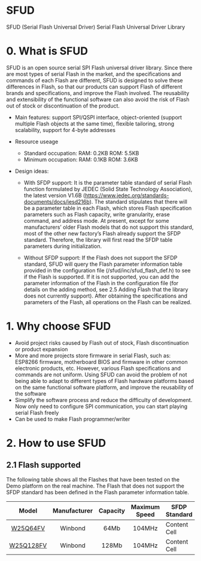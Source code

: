 # SFUD
SFUD (Serial Flash Universal Driver) Serial Flash Universal Driver Library

# 0. What is SFUD

SFUD is an open source serial SPI Flash universal driver library. Since there are most types of serial Flash in the market, and the specifications and commands of each Flash are different, SFUD is designed to solve these differences in Flash, so that our products can support Flash of different brands and specifications, and improve the Flash involved. The reusability and extensibility of the functional software can also avoid the risk of Flash out of stock or discontinuation of the product.

- Main features: support SPI/QSPI interface, object-oriented (support multiple Flash objects at the same time), flexible tailoring, strong scalability, support for 4-byte addresses

- Resource useage
  - Standard occupation: RAM: 0.2KB ROM: 5.5KB
  - Minimum occupation: RAM: 0.1KB ROM: 3.6KB

- Design ideas:
  - With SFDP support: It is the parameter table standard of serial Flash function formulated by JEDEC (Solid State Technology Association), the latest version V1.6B (https://www.jedec.org/standards-documents/docs/jesd216b). The standard stipulates that there will be a parameter table in each Flash, which stores Flash specification parameters such as Flash capacity, write granularity, erase command, and address mode. At present, except for some manufacturers’ older Flash models that do not support this standard, most of the other new factory’s Flash already support the SFDP standard. Therefore, the library will first read the SFDP table parameters during initialization.

  - Without SFDP support: If the Flash does not support the SFDP standard, SFUD will query the Flash parameter information table provided in the configuration file (/sfud/inc/sfud_flash_def.h) to see if the Flash is supported. If it is not supported, you can add the parameter information of the Flash in the configuration file (for details on the adding method, see 2.5 Adding Flash that the library does not currently support). After obtaining the specifications and parameters of the Flash, all operations on the Flash can be realized.

# 1. Why choose SFUD

- Avoid project risks caused by Flash out of stock, Flash discontinuation or product expansion
- More and more projects store firmware in serial Flash, such as: ESP8266 firmware, motherboard BIOS and firmware in other common electronic products, etc. However, various Flash specifications and commands are not uniform. Using SFUD can avoid the problem of not being able to adapt to different types of Flash hardware platforms based on the same functional software platform, and improve the reusability of the software
- Simplify the software process and reduce the difficulty of development. Now only need to configure SPI communication, you can start playing serial Flash freely
- Can be used to make Flash programmer/writer

# 2. How to use SFUD

## 2.1 Flash supported

The following table shows all the Flashes that have been tested on the Demo platform on the real machine. The Flash that does not support the SFDP standard has been defined in the Flash parameter information table.

|  Model  | Manufacturer | Capacity | Maximum Speed | SFDP Standard | QSPI Mode | Comment |
| :-----: | :----------: | :------: | :-----------: | ------------- | --------- | :------ |
| [W25Q64FV](https://www.winbond.com/resource-files/w25q64fv%20revs%2007182017.pdf)  | Winbond | 64Mb  | 104MHz | Content Cell  | Content Cell  | Content Cell  |
| [W25Q128FV](https://www.winbond.com/resource-files/w25q128fv%20rev.m%2005132016%20kms.pdf) | Winbond | 128Mb | 104MHz | Content Cell  | Content Cell  | Content Cell  |
